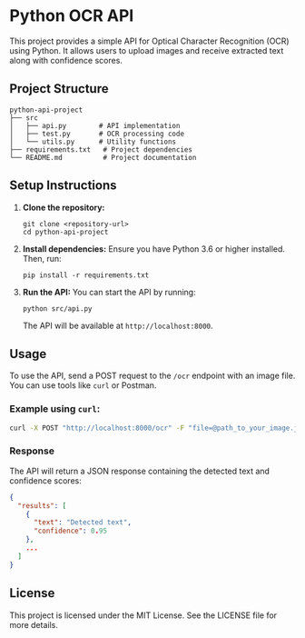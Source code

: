 # Python OCR API

This project provides a simple API for Optical Character Recognition (OCR) using Python. It allows users to upload images and receive extracted text along with confidence scores.

## Project Structure

```
python-api-project
├── src
│   ├── api.py        # API implementation
│   ├── test.py       # OCR processing code
│   └── utils.py      # Utility functions
├── requirements.txt   # Project dependencies
└── README.md          # Project documentation
```

## Setup Instructions

1. **Clone the repository:**
   ```
   git clone <repository-url>
   cd python-api-project
   ```

2. **Install dependencies:**
   Ensure you have Python 3.6 or higher installed. Then, run:
   ```
   pip install -r requirements.txt
   ```

3. **Run the API:**
   You can start the API by running:
   ```
   python src/api.py
   ```

   The API will be available at `http://localhost:8000`.

## Usage

To use the API, send a POST request to the `/ocr` endpoint with an image file. You can use tools like `curl` or Postman.

### Example using `curl`:

```bash
curl -X POST "http://localhost:8000/ocr" -F "file=@path_to_your_image.jpg"
```

### Response

The API will return a JSON response containing the detected text and confidence scores:

```json
{
  "results": [
    {
      "text": "Detected text",
      "confidence": 0.95
    },
    ...
  ]
}
```

## License

This project is licensed under the MIT License. See the LICENSE file for more details.